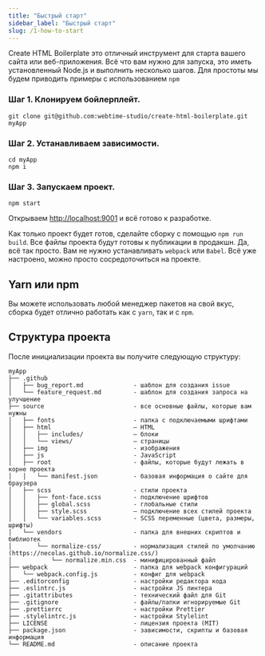 ```yaml
---
title: "Быстрый старт"
sidebar_label: "Быстрый старт"
slug: /1-how-to-start
---
```


Create HTML Boilerplate это отличный инструмент для старта вашего сайта или веб-приложения. Всё что вам нужно для
запуска, это иметь установленный Node.js и выполнить несколько шагов. Для простоты мы будем приводить примеры с
использованием `npm`

### Шаг 1. Клонируем бойлерплейт.

```
git clone git@github.com:webtime-studio/create-html-boilerplate.git myApp
```

### Шаг 2. Устанавливаем зависимости.

```
cd myApp
npm i
```

### Шаг 3. Запускаем проект.

```
npm start
```

Открываем [http://localhost:9001](http://localhost:9001) и всё готово к разработке.

Как только проект будет готов, сделайте сборку с помощью `npm run build`. Все файлы проекта будут готовы к публикации в
продакшн. Да, всё так просто. Вам не нужно устанавливать `webpack` или `Babel`. Всё уже настроено, можно просто
сосредоточиться на проекте.

## Yarn или npm

Вы можете использовать любой менеджер пакетов на свой вкус, сборка будет отлично работать как с `yarn`, так и с `npm`.

## Структура проекта

После инициализации проекта вы получите следующую структуру:

```
myApp
├── .github
│   ├── bug_report.md              - шаблон для создания issue
│   └── feature_request.md         - шаблон для создания запроса на улучшение
├── source                         - все основные файлы, которые вам нужны
│   ├── fonts                      - папка с подключаемыми шрифтами
│   ├── html                       – HTML
│   │   ├── includes/              – блоки
│   │   └── views/                 – страницы
│   ├── img                        - изображения
│   ├── js                         - JavaScript
│   ├── root                       - файлы, которые будут лежать в корне проекта
│   │   └── manifest.json          - базовая информация о сайте для браузера
│   ├── scss                       - стили проекта
│   │   ├── font-face.scss         - подключение шрифтов
│   │   ├── global.scss            - глобальные стили
│   │   ├── style.scss             – подключение всех стилей проекта
│   │   └── variables.scss         - SCSS переменные (цвета, размеры, шрифты)
│   └── vendors                    - папка для внешних скриптов и библиотек
│       └── normalize-css/         - нормализация стилей по умолчанию (https://necolas.github.io/normalize.css/)
│           └── normalize.min.css  - минифицированный файл
├── webpack                        - папка для webpack конфигураций
│   └── webpack.config.js          - конфиг для webpack
├── .editorconfig                  - настройки редактора кода
├── .eslintrc.js                   - настройки JS линтера
├── .gitattributes                 - технический файл для Git
├── .gitignore                     - файлы/папки игнорируемые Git
├── .prettierrc                    - настройки Prettier
├── .stylelintrc.js                - настройки Stylelint
├── LICENSE                        - лицензия проекта (MIT)
├── package.json                   - зависимости, скрипты и базовая информация
└── README.md                      - описание проекта
```
